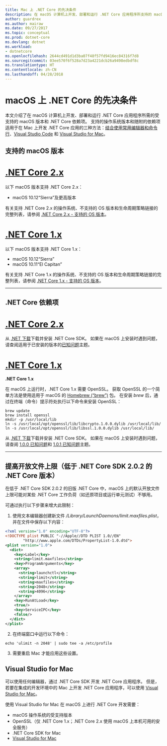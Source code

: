 ```yaml
---
title: Mac 上 .NET Core 的先决条件
description: 在 macOS 计算机上开发、部署和运行 .NET Core 应用程序所支持的 macOS 版本和 .NET Core 依赖项。
author: guardrex
ms.author: mairaw
ms.date: 09/27/2017
ms.topic: conceptual
ms.prod: dotnet-core
ms.devlang: dotnet
ms.workload:
- dotnetcore
ms.openlocfilehash: 2644cd491d1d3ba07f48f57fd9416ec84316f7d8
ms.sourcegitcommit: 03ee570f6f528a7d23a4221dcb26a9498edbdf8c
ms.translationtype: HT
ms.contentlocale: zh-CN
ms.lasthandoff: 04/28/2018
---
```

# <a name="prerequisites-for-net-core-on-macos"></a>macOS 上 .NET Core 的先决条件

本文介绍了在 macOS 计算机上开发、部署和运行 .NET Core 应用程序所需的受支持的 macOS 版本和 .NET Core 依赖项。 支持的操作系统版本和随附的依赖项适用于在 Mac 上开发 .NET Core 应用的三种方法：[结合使用常用编辑器和命令行](tutorials/using-with-xplat-cli.md)、[Visual Studio Code](https://code.visualstudio.com/) 和 [Visual Studio for Mac](https://www.visualstudio.com/vs/visual-studio-mac/)。

## <a name="supported-macos-versions"></a>支持的 macOS 版本

# <a name="net-core-2xtabnetcore2x"></a>[.NET Core 2.x](#tab/netcore2x)

以下 macOS 版本支持 .NET Core 2.x：

* macOS 10.12“Sierra”及更高版本

有关支持 .NET Core 2.x 的操作系统、不支持的 OS 版本和生命周期策略链接的完整列表，请参阅 [.NET Core 2.x - 支持的 OS 版本](https://github.com/dotnet/core/blob/master/release-notes/2.0/2.0-supported-os.md)。

# <a name="net-core-1xtabnetcore1x"></a>[.NET Core 1.x](#tab/netcore1x)

以下 macOS 版本支持 .NET Core 1.x：

* macOS 10.12“Sierra”
* macOS 10.11“El Capitan”

有关支持 .NET Core 1.x 的操作系统、不支持的 OS 版本和生命周期策略链接的完整列表，请参阅 [.NET Core 1.x - 支持的 OS 版本](https://github.com/dotnet/core/blob/master/release-notes/1.0/1.0-supported-os.md)。

---

## <a name="net-core-dependencies"></a>.NET Core 依赖项

# <a name="net-core-2xtabnetcore2x"></a>[.NET Core 2.x](#tab/netcore2x)

从 [.NET 下载](https://www.microsoft.com/net/download/core)下载并安装 .NET Core SDK。 如果在 macOS 上安装时遇到问题，请查阅适用于已安装的版本的[已知问题](https://github.com/dotnet/core/tree/master/release-notes/2.0)主题。

# <a name="net-core-1xtabnetcore1x"></a>[.NET Core 1.x](#tab/netcore1x)

**.NET Core 1.x**

在 macOS 上运行时，.NET Core 1.x 需要 OpenSSL。 获取 OpenSSL 的一个简单方法是使用适用于 macOS 的 [Homebrew (“brew”)](https://brew.sh/) 包。 在安装 *brew* 后，通过在终端（命令）提示符处执行以下命令来安装 OpenSSL：

```console
brew update
brew install openssl
mkdir -p /usr/local/lib
ln -s /usr/local/opt/openssl/lib/libcrypto.1.0.0.dylib /usr/local/lib/
ln -s /usr/local/opt/openssl/lib/libssl.1.0.0.dylib /usr/local/lib/
```

从 [.NET 下载](https://www.microsoft.com/net/download/core)下载并安装 .NET Core SDK。 如果在 macOS 上安装时遇到问题，请查阅 [1.0.0 已知问题](https://github.com/dotnet/core/blob/master/release-notes/1.0/1.0.0-known-issues.md)和 [1.0.1 已知问题](https://github.com/dotnet/core/blob/master/release-notes/1.0/1.0.1-known-issues.md)主题。

---

## <a name="increase-the-maximum-open-file-limit-net-core-versions-before-net-core-sdk-202"></a>提高开放文件上限（低于 .NET Core SDK 2.0.2 的 .NET Core 版本） 

在低于 .NET Core SDK 2.0.2 的旧版 .NET Core 中，macOS 上的默认开放文件上限可能对某些 .NET Core 工作负荷（如还原项目或运行单元测试）不够用。

可通过执行以下步骤来增大此限制：

1. 使用文本编辑器创建新文件 _/Library/LaunchDaemons/limit.maxfiles.plist_，并在文件中保存以下内容：

```xml
<?xml version="1.0" encoding="UTF-8"?>
<!DOCTYPE plist PUBLIC "-//Apple//DTD PLIST 1.0//EN"
        "http://www.apple.com/DTDs/PropertyList-1.0.dtd">
<plist version="1.0">
  <dict>
    <key>Label</key>
    <string>limit.maxfiles</string>
    <key>ProgramArguments</key>
    <array>
      <string>launchctl</string>
      <string>limit</string>
      <string>maxfiles</string>
      <string>2048</string>
      <string>4096</string>
    </array>
    <key>RunAtLoad</key>
    <true/>
    <key>ServiceIPC</key>
    <false/>
  </dict>
</plist>
```

2. 在终端窗口中运行以下命令：

```console
echo 'ulimit -n 2048' | sudo tee -a /etc/profile
```

3. 需要重启 Mac 才能应用这些设置。

## <a name="visual-studio-for-mac"></a>Visual Studio for Mac

可以使用任何编辑器，通过 .NET Core SDK 开发 .NET Core 应用程序。 但是，若要在集成的开发环境中的 Mac 上开发 .NET Core 应用程序，可以使用 [Visual Studio for Mac](https://www.visualstudio.com/vs/visual-studio-mac/)。 

使用 Visual Studio for Mac 在 macOS 上进行 .NET Core 开发需要：

* macOS 操作系统的受支持版本
* OpenSSL（仅 .NET Core 1.x；.NET Core 2.x 使用 macOS 上本机可用的安全服务）
* .NET Core SDK for Mac
* [Visual Studio for Mac](https://www.visualstudio.com/vs/visual-studio-mac/)
